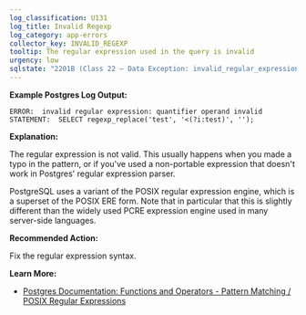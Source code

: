 ```yaml
---
log_classification: U131
log_title: Invalid Regexp
log_category: app-errors
collector_key: INVALID_REGEXP
tooltip: The regular expression used in the query is invalid
urgency: low
sqlstate: "2201B (Class 22 — Data Exception: invalid_regular_expression)"
---
```


**Example Postgres Log Output:**

```
ERROR:  invalid regular expression: quantifier operand invalid
STATEMENT:  SELECT regexp_replace('test', '<(?i:test)', '');
```

**Explanation:**

The regular expression is not valid. This usually happens when you made a typo
in the pattern, or if you've used a non-portable expression that doesn't work
in Postgres' regular expression parser.

PostgreSQL uses a variant of the POSIX regular expression engine, which is a superset
of the POSIX ERE form. Note that in particular that this is slightly different
than the widely used PCRE expression engine used in many server-side languages.

**Recommended Action:**

Fix the regular expression syntax.

**Learn More:**

* [Postgres Documentation: Functions and Operators - Pattern Matching / POSIX Regular Expressions](https://www.postgresql.org/docs/10/static/functions-matching.html#FUNCTIONS-POSIX-REGEXP)

